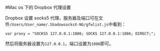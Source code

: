 #Mac os 下的 Dropbox 代理设置

Dropbox 设置 socks5 代理，服务器及端口可在文件`/Users/User_name/.ShadowsocksX-NG/gfwlist.js`中看到： 

```
var proxy = "SOCKS5 127.0.0.1:1086; SOCKS 127.0.0.1:1086; DIRECT;";
```

然后将服务器设置为`127.0.0.1`，端口设置为`1086`即可。